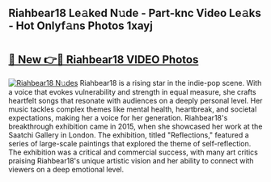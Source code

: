 ## Riahbear18 Le𝚊ked N𝚞de - Part-knc Video Le𝚊ks - Hot Onlyf𝚊ns Photos 1xayj

# <h2><a href="http://ac20814.deff.icu/?id=Riahbear18">🔗 New 👉🔴 Riahbear18 VIDEO Photos</a></h2>

[![Riahbear18 N𝚞des](https://i.imgur.com/rIISA9y.gif)](http://ac20814.deff.icu/?id=Riahbear18)
Riahbear18 is a rising star in the indie-pop scene. With a voice that evokes vulnerability and strength in equal measure, she crafts heartfelt songs that resonate with audiences on a deeply personal level. Her music tackles complex themes like mental health, heartbreak, and societal expectations, making her a voice for her generation. Riahbear18's breakthrough exhibition came in 2015, when she showcased her work at the Saatchi Gallery in London. The exhibition, titled "Reflections," featured a series of large-scale paintings that explored the theme of self-reflection. The exhibition was a critical and commercial success, with many art critics praising Riahbear18's unique artistic vision and her ability to connect with viewers on a deep emotional level.
